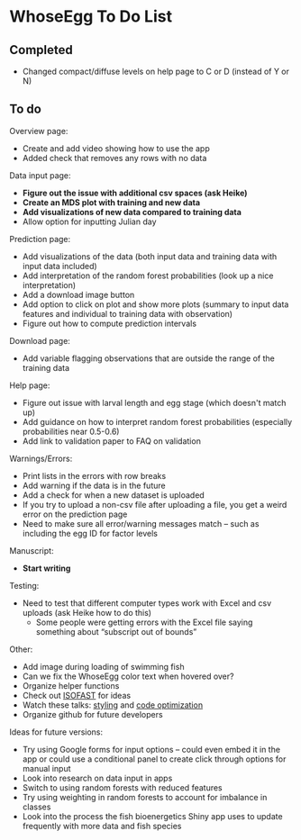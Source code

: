 
# WhoseEgg To Do List

## Completed

- Changed compact/diffuse levels on help page to C or D (instead of Y or N)

## To do

Overview page:

- Create and add video showing how to use the app
- Added check that removes any rows with no data

Data input page:

- **Figure out the issue with additional csv spaces (ask Heike)**
- **Create an MDS plot with training and new data**
- **Add visualizations of new data compared to training data**
- Allow option for inputting Julian day

Prediction page:

- Add visualizations of the data (both input data and training data with input data included)
- Add interpretation of the random forest probabilities (look up a nice interpretation)
- Add a download image button
- Add option to click on plot and show more plots (summary to input data features and individual to training data with observation)
- Figure out how to compute prediction intervals

Download page:

- Add variable flagging observations that are outside the range of the training data

Help page:

- Figure out issue with larval length and egg stage (which doesn't match up)
- Add guidance on how to interpret random forest probabilities (especially probabilities near 0.5-0.6)
- Add link to validation paper to FAQ on validation

Warnings/Errors:

- Print lists in the errors with row breaks
- Add warning if the data is in the future
- Add a check for when a new dataset is uploaded
- If you try to upload a non-csv file after uploading a file, you get a weird error on the prediction page
- Need to make sure all error/warning messages match – such as including the egg ID for factor levels

Manuscript:
  
- **Start writing**

Testing:
  
- Need to test that different computer types work with Excel and csv uploads (ask Heike how to do this)
    - Some people were getting errors with the Excel file saying something about “subscript out of bounds”

Other:
  
- Add image during loading of swimming fish
- Can we fix the WhoseEgg color text when hovered over?
- Organize helper functions
- Check out [ISOFAST](https://analytics.iasoybeans.com/cool-apps/ISOFAST/) for ideas
- Watch these talks: [styling](https://rstudio.com/resources/rstudioconf-2020/styling-shiny-apps-with-sass-and-bootstrap-4/) and [code optimization](https://rstudio.com/resources/webinars/scaling-shiny-apps-with-asynchronous-programming/)
- Organize github for future developers

Ideas for future versions: 

- Try using Google forms for input options – could even embed it in the app or could use a conditional panel to create click through options for manual input
- Look into research on data input in apps
- Switch to using random forests with reduced features
- Try using weighting in random forests to account for imbalance in classes
- Look into the process the fish bioenergetics Shiny app uses to update frequently with more data and fish species
